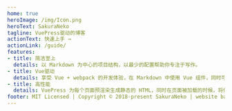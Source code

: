 ```yaml
---
home: true
heroImage: /img/Icon.png
heroText: SakuraNeko
tagline: VuePress驱动的博客
actionText: 快速上手 →
actionLink: /guide/
features:
- title: 简洁至上
  details: 以 Markdown 为中心的项目结构，以最少的配置帮助你专注于写作。
- title: Vue驱动
  details: 享受 Vue + webpack 的开发体验，在 Markdown 中使用 Vue 组件，同时可以使用 Vue 来开发自定义主题。
- title: 高性能
  details: VuePress 为每个页面预渲染生成静态的 HTML，同时在页面被加载的时候，将作为 SPA 运行。
footer: MIT Licensed | Copyright © 2018-present SakuraNeko | website based on vuepress by Evan You
---
```


<script>
export default{
  mounted() {
    console.log(this.$site.pages)
    var target = document.getElementsByClassName("footer")[0];
    if(target)
      target.innerHTML = target.innerHTML.replace("SakuraNeko","<a href='https://sakuraneko.cn'>SakuraNeko</a>");
  }
}
</script>